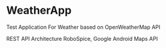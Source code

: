 # WeatherApp

Test Application For Weather based on OpenWeatherMap API

REST API Architecture
RoboSpice, Google Android Maps API
